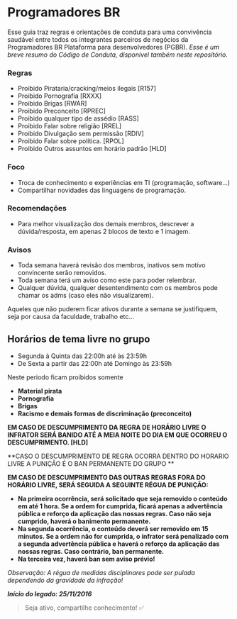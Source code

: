 # Programadores BR  
Esse guia traz regras e orientações de conduta para uma convivência saudável entre todos
os integrantes parceiros de negócios da Programadores BR Plataforma para desenvolvedores (PGBR). *Esse é um breve resumo do Código de Conduta, disponível também neste repositório.*

### **Regras**
 
- Proibido Pirataria/cracking/meios ilegais [R157]
- Proibido Pornografia [RXXX]
- Proibido Brigas [RWAR]
- Proibido Preconceito [RPREC]
- Proibido qualquer tipo de assédio [RASS]
- Proibido Falar sobre religião [RREL]
- Proibido Divulgação sem permissão [RDIV]
- Proibido Falar sobre política. [RPOL]
- Proibido Outros assuntos em horário padrão [HLD]

### **Foco**
 
- Troca de conhecimento e experiências em TI (programação, software...)
- Compartilhar novidades das linguagens de programação.

### **Recomendações** 
- Para melhor visualização dos demais membros, descrever a dúvida/resposta, em apenas 2 blocos de texto e 1 imagem.

### **Avisos** 
- Toda semana haverá revisão dos membros, inativos sem motivo convincente serão removidos.
- Toda semana terá um aviso como este para poder relembrar.
- Qualquer dúvida, qualquer desentendimento com os membros pode chamar os adms (caso eles não visualizarem).

Aqueles que não puderem ficar ativos durante a semana se justifiquem, seja por causa da faculdade, trabalho etc...

## Horários de tema livre no grupo
- Segunda à Quinta das 22:00h até às 23:59h
- De Sexta a partir das 22:00h até Domingo às 23:59h

Neste periodo ficam proibidos somente
- **Material pirata**
- **Pornografia**
- **Brigas**
- **Racismo e demais formas de discriminação (preconceito)**

**EM CASO DE DESCUMPRIMENTO DA REGRA DE HORÁRIO LIVRE O INFRATOR SERÁ BANIDO ATÉ A MEIA NOITE DO DIA EM QUE OCORREU O DESCUMPRIMENTO. [HLD]** 

**CASO O DESCUMPRIMENTO DE REGRA OCORRA DENTRO DO HORARIO LIVRE A PUNIÇÃO É O BAN PERMANENTE DO GRUPO **

**EM CASO DE DESCUMPRIMENTO DAS OUTRAS REGRAS FORA DO HORÁRIO LIVRE, SERÁ SEGUIDA A SEGUINTE RÉGUA DE PUNIÇÃO:**  
- **Na primeira ocorrência, será solicitado que seja removido o conteúdo em até 1 hora. Se a ordem for cumprida, ficará apenas a advertência pública e reforço da aplicação das nossas regras. Caso não seja cumprido, haverá o banimento permanente.**  
- **Na segunda ocorrência, o conteúdo deverá ser removido em 15 minutos. Se a ordem não for cumprida, o infrator será penalizado com a segunda advertência pública e haverá o reforço da aplicação das nossas regras. Caso contrário, ban permanente.**  
- **Na terceira vez, haverá ban sem aviso prévio!**  

 *Observação: A régua de medidas disciplinares pode ser pulada dependendo da gravidade da infração!*

***Início do legado: 25/11/2016***

  >Seja ativo, compartilhe conhecimento! :white_check_mark:
